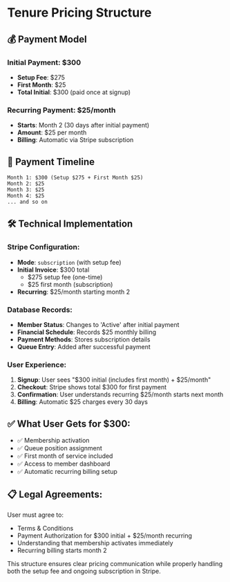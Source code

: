 # Tenure Pricing Structure

## 💰 Payment Model

### Initial Payment: $300
- **Setup Fee**: $275
- **First Month**: $25
- **Total Initial**: $300 (paid once at signup)

### Recurring Payment: $25/month
- **Starts**: Month 2 (30 days after initial payment)
- **Amount**: $25 per month
- **Billing**: Automatic via Stripe subscription

## 🔄 Payment Timeline

```
Month 1: $300 (Setup $275 + First Month $25)
Month 2: $25
Month 3: $25
Month 4: $25
... and so on
```

## 🛠 Technical Implementation

### Stripe Configuration:
- **Mode**: `subscription` (with setup fee)
- **Initial Invoice**: $300 total
  - $275 setup fee (one-time)
  - $25 first month (subscription)
- **Recurring**: $25/month starting month 2

### Database Records:
- **Member Status**: Changes to 'Active' after initial payment
- **Financial Schedule**: Records $25 monthly billing
- **Payment Methods**: Stores subscription details
- **Queue Entry**: Added after successful payment

### User Experience:
1. **Signup**: User sees "$300 initial (includes first month) + $25/month"
2. **Checkout**: Stripe shows total $300 for first payment
3. **Confirmation**: User understands recurring $25/month starts next month
4. **Billing**: Automatic $25 charges every 30 days

## ✅ What User Gets for $300:
- ✅ Membership activation
- ✅ Queue position assignment
- ✅ First month of service included
- ✅ Access to member dashboard
- ✅ Automatic recurring billing setup

## 📋 Legal Agreements:
User must agree to:
- Terms & Conditions
- Payment Authorization for $300 initial + $25/month recurring
- Understanding that membership activates immediately
- Recurring billing starts month 2

This structure ensures clear pricing communication while properly handling both the setup fee and ongoing subscription in Stripe.